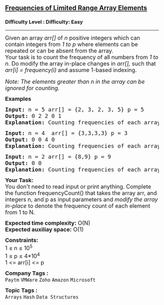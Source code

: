 <h2><a href="https://www.geeksforgeeks.org/problems/frequency-of-array-elements-1587115620/1?page=1&category=Arrays&difficulty=Easy&sortBy=submissions">Frequencies of Limited Range Array Elements</a></h2><h3>Difficulty Level : Difficulty: Easy</h3><hr><div class="problems_problem_content__Xm_eO"><p><span style="font-size: 18px;">Given an array <em>arr[]</em> of <em>n</em> positive integers which can contain integers from <em>1 to p</em> where elements can be repeated or can be absent from the array. <br>Your task is to count the frequency of all numbers from <em>1 to n.</em> Do modify the array in-place changes in <em>arr[],</em> such that <em>arr[i] = frequency(i)</em> and assume 1-based indexing.<br></span><br><em><span style="font-size: 18px;">Note: The elements greater than n in the array can be ignored for counting.&nbsp;</span></em></p>
<p><span style="font-size: 18px;"><strong>Examples</strong></span></p>
<pre><span style="font-size: 18px;"><strong>Input: </strong>n = 5 arr[] = {2, 3, 2, 3, 5} p = 5
<strong>Output: </strong>0 2 2 0 1<strong>
Explanation: </strong>Counting frequencies of each array element We have: 1 occurring 0 times. 2 occurring 2 times. 3 occurring 2 times. 4 occurring 0 times. 5 occurring 1 time.</span></pre>
<pre><span style="font-size: 18px;"><strong>Input: </strong>n = 4  arr[] = {3,3,3,3} p = 3
<strong>Output: </strong>0 0 4 0<strong>
Explanation: </strong>Counting frequencies of each array element We have: 1 occurring 0 times. 2 occurring 0 times. 3 occurring 4 times. 4 occurring 0 times.</span></pre>
<pre><span style="font-size: 18px;"><strong>Input: </strong>n = 2 arr[] = {8,9} p = 9
<strong>Output: </strong>0 0<strong>
Explanation: </strong>Counting frequencies of each array element We have: 1 occurring 0 times. 2 occurring 0 times. Since here P=9, but there are no 9th Index present so can't count the value.
</span></pre>
<p><span style="font-size: 18px;"><strong>Your Task:</strong><br>You don't need to read input or print anything.&nbsp;</span><span style="font-size: 18px;">Complete the function frequencyCount() that takes the array arr, and integers n, and p as input parameters and <em>modify the&nbsp;array in-place</em> to denote the frequency count of each element from 1 to N.</span></p>
<p><span style="font-size: 18px;"><strong>Expected time complexity:</strong> O(N)<br><strong>Expected auxiliay space:</strong> O(1)<br></span></p>
<p><span style="font-size: 18px;"><strong>Constraints:</strong><br>1 ≤ n ≤ 10<sup>5</sup><br>1 ≤ p ≤ 4*10<sup>4</sup><sup>&nbsp;</sup><br>1 &lt;= arr[i] &lt;= p</span></p></div><p><span style=font-size:18px><strong>Company Tags : </strong><br><code>Paytm</code>&nbsp;<code>VMWare</code>&nbsp;<code>Zoho</code>&nbsp;<code>Amazon</code>&nbsp;<code>Microsoft</code>&nbsp;<br><p><span style=font-size:18px><strong>Topic Tags : </strong><br><code>Arrays</code>&nbsp;<code>Hash</code>&nbsp;<code>Data Structures</code>&nbsp;